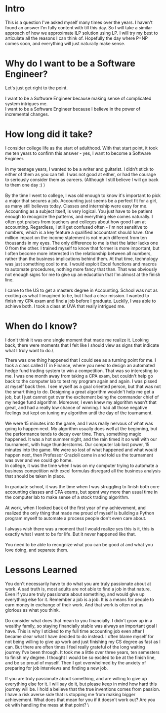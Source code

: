 # Intro

This is a question I\'ve asked myself many times over the years. I haven\'t found an answer I\'m fully content with till this day.
So I will take a similar approach of how we approximate ILP solution using LP. I will try my best to articulate all the reasons I can think of.
Hopefully the day where P=NP comes soon, and everything will just naturally make sense.    

# Why do I want to be a Software Engineer?

Let's just get right to the point. \
\
I want to be a Software Engineer because making sense of complicated system intrigues me.
\
I want to be a Software Engineer because I believe in the power of incremental changes. 



# How long did it take?

I consider college life as the start of adulthood. With that start point, it took me ten years to confirm this answer - yes, I want to become a Software Engineer. \
\
In my teenage years, I wanted to be a writer and guitarist. I didn't stick to either of them as you can tell. I was not good at either, or had the courage to seriously consider them as careers. (Although I still believe I will go back to them one day :) ) \
\
By the time I went to college, I was old enough to know it's important to pick a major that secures a job. Accounting just seems be a perfect fit for a girl, as many still believes today. Classes and internship were easy for me. Accounting as a subject itself, is very logical. You just have to be patient enough to recognize the patterns, and everything else comes naturally. I often got praises from teachers and colleges about how good I am at accounting. Regardless, I still get confused often - I'm not sensitive to numbers, which is a key feature a qualified accountant should have. One million impact on the income statement is not much different from ten thousands in my eyes. The only difference to me is that the latter lacks one 0 from the other. I trained myself to know that former is more important, but I often become more interested in the relationship between all numbers, rather than the business implications behind them. At that time, technology was just something cool to me. I would exploit Excel functions and macros to automate procedures, nothing more fancy that than. That was obviously not enough signs for me to give up an education that I'm almost at the finish line.\
\
I came to the US to get a masters degree in Accounting. School was not as exciting as what I imagined to be, but I had a clear mission. I wanted to finish my CPA exam and find a job before I graduate. Luckily, I was able to achieve both. I took a class at UVA that really intrigued me. 

# When do I know?

I don't think it was one single moment that made me realize it. Looking back, there were moments that I felt like I should view as signs that indicate what I truly want to do.\

There was one thing happened that I could see as a turning point for me. I took a class called IT in Finance, where you need to design an automated hedge fund trading system to win a competition. That was so interesting to me. I was one month away from taking a CPA exam, but couldn't help go back to the computer lab to test my program again and again. I was pissed at myself back then. I see myself as a goal oriented person, but that was not the smart thing to do. Designing a great algorithm wouldn't help me get a job, but I just cannot get over the excitement being the commander chief of my hedge fund algorithm. Moreover, I even knew my algorithm wasn't that great, and had a really low chance of winning. I had all those negative feelings but kept on tuning my algorithm until the day of the tournament.\
\
 We were 15 minutes into the game, and I was really nervous of what was going to happen next. My algorithm usually does well at the beginning, but the performance tends to decay over time. Then, something magic happened. It was a hot summer night, and the rain timed it so well with our tournament, with huge thunderstorms. Our computer lab lost power, 15 minutes into the game. We were so lost of what happened and what would happen next, then Professor Grazioli came in and told us the tournament was over and we could go home. 
\
In college, it was the time when I was on my computer trying to automate a business competition with excel formulas disregard all the business analysis that should be taken in place.\
\
In graduate school, it was the time when I was struggling to finish both core accounting classes and CPA exams, but spent way more than usual time in the computer lab to make sense of a stock trading algorithm.\
\
At work, when I looked back of the first year of my achievement, and realized the only thing that made me proud of myself is building a Python program myself to automate a process people don't even care about.\
\
I always wish there was a moment that I would realize yes this is it, this is exactly what I want to be for life. But it never happened like that.\
\
You need to be able to recognize what you can be good at and what you love doing, and separate them.

# Lessons Learned

You don't necessarily have to do what you are truly passionate about at work. A sad truth is, most adults are not able to find a job in that nature. Even if you are truly passionate about something, and would give up everything else for it. Remember a job is a job. It is a means for people to earn money in exchange of their work. And that work is often not as glorious as what you think. \
\
Do consider what does that mean to you financially. I didn't grow up in a wealthy family, so staying financially stable was always an important goal I have. This is why I sticked to my full time accounting job even after I became clear what I have decided to do instead. I often blame myself for not being willing to give up work and just finishing my CS degree as fast as I can. But there are often times I feel really grateful of the long waiting journey I've been through. It took me a little over three years, ten semesters to finish my degree. I thought I would be so excited to be at the finish line, and be so proud of myself. Then I got overwhelmed by the anxiety of preparing for job interviews and finding a new job. \
\
If you are truly passionate about something, and are willing to give up everything else for it. I will say do it, but please keep in mind how hard this journey will be. I hold a believe that the true inventions comes from passion. I have a risk averse side that is stopping me from making bigger achievement. What does that mean for you if it doesn't work out? Are you ok with handling the mess at that point? \